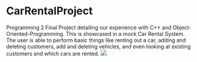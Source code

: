 # CarRentalProject
Programming 2 Final Project detailing our experience with C++ and Object-Oriented-Programming. This is showcased in a mock Car Rental System.
The user is able to perform basic things like renting out a car, adding and deleting customers, add and deleting vehicles, and even looking at existing customers and which cars are rented.
<a href="https://www.bestpractices.dev/projects/8484"><img src="https://www.bestpractices.dev/projects/8484/badge"></a>

